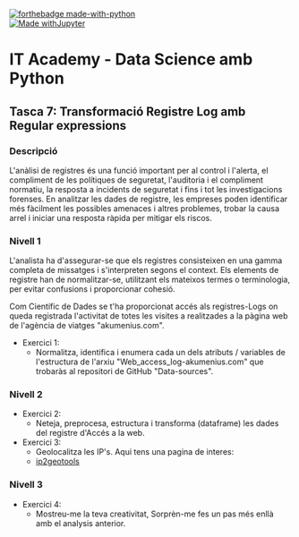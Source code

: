[![forthebadge made-with-python](http://ForTheBadge.com/images/badges/made-with-python.svg)](https://www.python.org/)  
[![Made withJupyter](https://img.shields.io/badge/Made%20with-Jupyter-orange?style=for-the-badge&logo=Jupyter)](https://jupyter.org/try)  

# IT Academy - Data Science amb Python

## Tasca 7: Transformació Registre Log amb Regular expressions

### Descripció

L'anàlisi de registres és una funció important per al control i l'alerta, el compliment de les polítiques de seguretat, l'auditoria i el compliment normatiu, la resposta a incidents de seguretat i fins i tot les investigacions forenses. En analitzar les dades de registre, les empreses poden identificar més fàcilment les possibles amenaces i altres problemes, trobar la causa arrel i iniciar una resposta ràpida per mitigar els riscos.

### Nivell 1

L'analista ha d'assegurar-se que els registres consisteixen en una gamma completa de missatges i s'interpreten segons el context. Els elements de registre han de normalitzar-se, utilitzant els mateixos termes o terminologia, per evitar confusions i proporcionar cohesió.

Com Científic de Dades se t'ha proporcionat accés als registres-Logs on queda registrada l'activitat de totes les visites a realitzades a la pàgina web de l'agència de viatges "akumenius.com".

- Exercici 1:
  - Normalitza, identifica i enumera cada un dels atributs / variables de l'estructura de l'arxiu "Web_access_log-akumenius.com" que trobaràs al repositori de GitHub "Data-sources".

### Nivell 2

- Exercici 2:
  - Neteja, preprocesa, estructura i transforma (dataframe) les dades del registre d'Accés a la web.
- Exercici 3:
  - Geolocalitza les IP's. Aqui tens una pagina de interes:
  - [ip2geotools](https://pypi.org/project/ip2geotools/)

### Nivell 3

- Exercici 4:
  - Mostreu-me la teva creativitat, Sorprèn-me fes un pas més enllà amb el analysis anterior.
